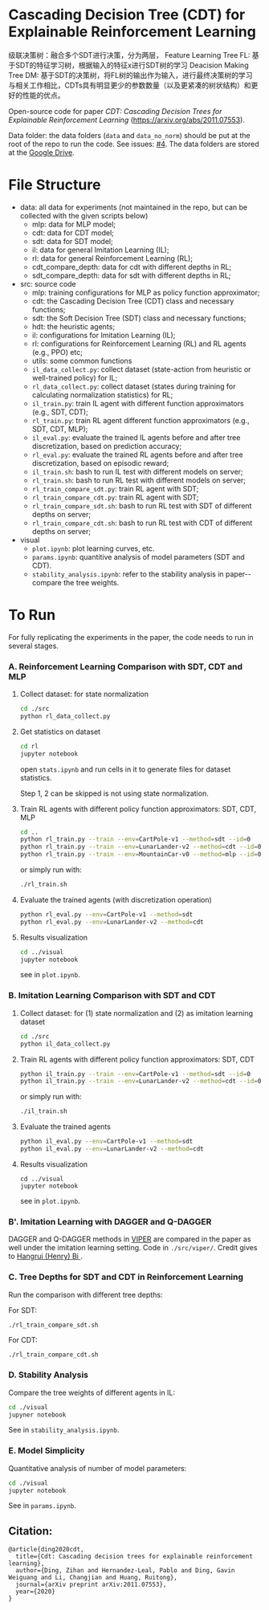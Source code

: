 # Cascading Decision Tree (CDT) for Explainable Reinforcement Learning
级联决策树：融合多个SDT进行决策，分为两层，
Feature Learning Tree FL: 基于SDT的特征学习树，根据输入的特征x进行SDT树的学习
Deacision Making Tree DM: 基于SDT的决策树，将FL树的输出作为输入，进行最终决策树的学习
与相关工作相比，CDTs具有明显更少的参数数量（以及更紧凑的树状结构）和更好的性能的优点。

Open-source code for paper *CDT: Cascading Decision Trees for Explainable Reinforcement Learning* (https://arxiv.org/abs/2011.07553).

Data folder: the data folders (`data` and `data_no_norm`) should be put at the root of the repo to run the code. See issues:  [#4](https://github.com/quantumiracle/Cascading-Decision-Tree/issues/4). The data folders are stored at the [Google Drive](https://drive.google.com/drive/folders/18GGBNZhugIAQXJ1TXtwJBwI6HkDWIJay?usp=sharing).

# File Structure

* data: all data for experiments (not maintained in the repo, but can be collected with the given scripts below)
  * mlp: data for MLP model;
  * cdt: data for CDT model;
  * sdt: data for SDT model;
  * il: data for general Imitation Learning (IL);
  * rl: data for general Reinforcement Learning (RL);
  * cdt_compare_depth: data for cdt with different depths in RL;
  * sdt_compare_depth: data for sdt with different depths in RL;
* src: source code
  * mlp: training configurations for MLP as policy function approximator;
  * cdt: the Cascading Decision Tree (CDT) class and necessary functions;
  * sdt: the Soft Decision Tree (SDT) class and necessary functions;
  * hdt: the heuristic agents;
  * il: configurations for Imitation Learning (IL);
  * rl: configurations for Reinforcement Learning (RL) and RL agents (e.g., PPO) etc;
  * utils: some common functions
  * `il_data_collect.py`: collect dataset (state-action from heuristic or well-trained policy) for IL;
  * `rl_data_collect.py`: collect dataset (states during training for calculating normalization statistics) for RL;
  * `il_train.py`: train IL agent with different function approximators (e.g., SDT, CDT);
  * `rl_train.py`: train RL agent different function approximators (e.g., SDT, CDT, MLP);
  * `il_eval.py`: evaluate the trained IL agents before and after tree discretization, based on prediction accuracy;
  * `rl_eval.py`: evaluate the trained RL agents before and after tree discretization, based on episodic reward;
  * `il_train.sh`: bash to run IL  test with different models on server;
  * `rl_train.sh`: bash to run RL test with different models on server;
  * `rl_train_compare_sdt.py`: train RL agent with SDT;
  * `rl_train_compare_cdt.py`: train RL agent with SDT;
  * `rl_train_compare_sdt.sh`: bash to run RL test with SDT of different depths on server;
  * `rl_train_compare_cdt.sh`: bash to run RL test with CDT of different depths on server;
* visual
  * `plot.ipynb`: plot learning curves, etc.
  * `params.ipynb`: quantitive analysis of model parameters (SDT and CDT).
  * `stability_analysis.ipynb`: refer to the stability analysis in paper--compare the tree weights.

# To Run

For fully replicating the experiments in the paper, the code needs to run in several stages.

### A. Reinforcement Learning Comparison with SDT, CDT and MLP

1. Collect dataset: for state normalization

   ``` bash
   cd ./src
   python rl_data_collect.py
   ```

2. Get statistics on dataset

   ````bash
   cd rl
   jupyter notebook
   ````

   open `stats.ipynb` and run cells in it to generate files for dataset statistics.
   
   Step 1, 2 can be skipped is not using state normalization. 

3. Train RL agents with different policy function approximators: SDT, CDT, MLP

   ```bash
   cd ..
   python rl_train.py --train --env=CartPole-v1 --method=sdt --id=0
   python rl_train.py --train --env=LunarLander-v2 --method=cdt --id=0
   python rl_train.py --train --env=MountainCar-v0 --method=mlp --id=0
   ```

   or simply run with:

   ````bash
   ./rl_train.sh
   ````

4. Evaluate the trained agents (with discretization operation)

   ````bash
   python rl_eval.py --env=CartPole-v1 --method=sdt
   python rl_eval.py --env=LunarLander-v2 --method=cdt
   ````


5. Results visualization

   ```bash
   cd ../visual
   jupyter notebook
   ```

   see in `plot.ipynb`.

### B. Imitation Learning Comparison with SDT and CDT

1. Collect dataset: for (1) state normalization and (2) as imitation learning dataset

   ```bash
   cd ./src
   python il_data_collect.py
   ```

2. Train RL agents with different policy function approximators: SDT, CDT

   ```bash
   python il_train.py --train --env=CartPole-v1 --method=sdt --id=0
   python il_train.py --train --env=LunarLander-v2 --method=cdt --id=0
   ```

   or simply run with:

   ```bash
   ./il_train.sh
   ```

3. Evaluate the trained agents

   ```bash
   python il_eval.py --env=CartPole-v1 --method=sdt
   python il_eval.py --env=LunarLander-v2 --method=cdt
   ```

4. Results visualization

   ```
   cd ../visual
   jupyter notebook
   ```

   see in `plot.ipynb`.
   
### B'. Imitation Learning with DAGGER and Q-DAGGER
DAGGER and Q-DAGGER methods in [VIPER](https://arxiv.org/abs/1805.08328) are compared in the paper as well under the imitation learning setting. Code in `./src/viper/`. Credit gives to [Hangrui (Henry) Bi
](https://github.com/20171130).

### C. Tree Depths for SDT and CDT in Reinforcement Learning

 Run the comparison with different tree depths:

For SDT:

```bash
./rl_train_compare_sdt.sh
```

For CDT:

```
./rl_train_compare_cdt.sh
```

### D. Stability Analysis

Compare the tree weights of different agents in IL:

```bash
cd ./visual
jupyner notebook
```

See in `stability_analysis.ipynb`.

### E. Model Simplicity

Quantitative analysis of number of model parameters:

```bash
cd ./visual
jupyter notebook
```

See in `params.ipynb`.

## Citation:
```
@article{ding2020cdt,
  title={Cdt: Cascading decision trees for explainable reinforcement learning},
  author={Ding, Zihan and Hernandez-Leal, Pablo and Ding, Gavin Weiguang and Li, Changjian and Huang, Ruitong},
  journal={arXiv preprint arXiv:2011.07553},
  year={2020}
}
```
